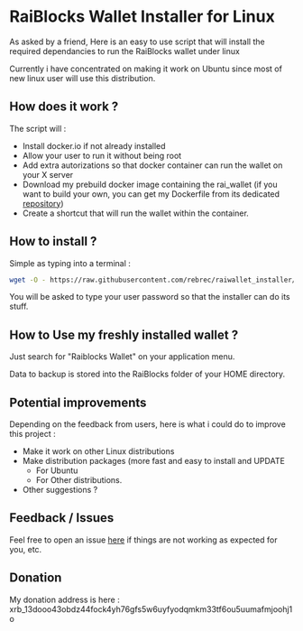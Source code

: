 # RaiBlocks Wallet Installer for Linux


As asked by a friend,
Here is an easy to use script that will install the required dependancies to run the RaiBlocks wallet under linux

Currently i have concentrated on making it work on Ubuntu since most of new linux user will use this distribution.


## How does it work ?

The script will :
- Install docker.io if not already installed
- Allow your user to run it without being root
- Add extra autorizations so that docker container can run the wallet on your X server
- Download my prebuild docker image containing the rai_wallet (if you want to build your own, you can get my Dockerfile from its dedicated [repository](https://github.com/rebrec/raiwallet_docker_container))
- Create a shortcut that will run the wallet within the container.


## How to install ?

Simple as typing into a terminal : 

``` bash
wget -O - https://raw.githubusercontent.com/rebrec/raiwallet_installer/master/install.sh | sudo bash
```
You will be asked to type your user password so that the installer can do its stuff.



## How to Use my freshly installed wallet ?

Just search for "Raiblocks Wallet" on your application menu.

Data to backup is stored into the RaiBlocks folder of your HOME directory.


## Potential improvements

Depending on the feedback from users, here is what i could do to improve this project :

- Make it work on other Linux distributions
- Make distribution packages (more fast and easy to install and UPDATE
  - For Ubuntu
  - For Other distributions.
- Other suggestions ?


## Feedback / Issues

Feel free to open an issue [here](https://github.com/rebrec/raiwallet_installer/issues) if things are not working as expected for you, etc.


## Donation

My donation address is here : xrb_13dooo43obdz44fock4yh76gfs5w6uyfyodqmkm33tf6ou5uumafmjoohj1o

